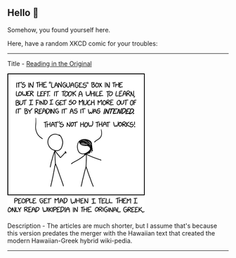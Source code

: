 ## Hello 👀

Somehow, you found yourself here.

Here, have a random XKCD comic for your troubles:

-----------------------------------

Title - [Reading in the Original](https://xkcd.com/2168)

![Reading in the Original](./random_comic.png)

Description - The articles are much shorter, but I assume that's because this version predates the merger with the Hawaiian text that created the modern Hawaiian-Greek hybrid wiki-pedia.

-----------------------------------